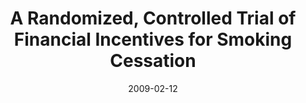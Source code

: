 ---
articlename2: Smoking-02
title: >-
  A Randomized, Controlled Trial of Financial Incentives for Smoking Cessation
date: '2009-02-12'
summary: >-
  In this study of employees of one large company, financial incentives for smoking cessation significantly increased the rates of smoking cessation.
authors: >-
  Kevin G. Volpp, M.D., Ph.D., Andrea B. Troxel, Sc.D., Mark V. Pauly, Ph.D., Henry A. Glick, Ph.D., Andrea Puig, B.A., David A. Asch, M.D., M.B.A., Robert Galvin, M.D., M.B.A., Jingsan Zhu, M.B.A., Fei Wan, M.S., Jill DeGuzman, B.S., Elizabeth Corbett, M.L.S., Janet Weiner, M.P.H., and Janet Audrain-McGovern, Ph.D.
externallink: 'https://www.nejm.org/doi/full/10.1056/NEJMsa0806819'
journal: NEJM
---